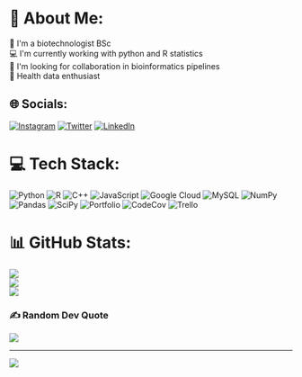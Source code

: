 # 💫 About Me:
🧬 I'm a biotechnologist BSc<br>💻 I'm currently working with python and R statistics<br>🔬 I'm looking for collaboration in bioinformatics pipelines<br>💉 Health data enthusiast<br> 


## 🌐 Socials:
[![Instagram](https://img.shields.io/badge/Instagram-%23E4405F.svg?logo=Instagram&logoColor=white)](https://instagram.com/idy_zf) [![Twitter](https://img.shields.io/badge/Twitter-%231DA1F2.svg?logo=Twitter&logoColor=white)](https://twitter.com/idy_zf) [![LinkedIn](https://img.shields.io/badge/LinkedIn-%230077B5.svg?logo=linkedin&logoColor=white)](https://linkedin.com/in/ideli-zanesco-fontes-baptista-3bb949159)

# 💻 Tech Stack:
![Python](https://img.shields.io/badge/python-3670A0?style=for-the-badge&logo=python&logoColor=ffdd54) ![R](https://img.shields.io/badge/r-%23276DC3.svg?style=for-the-badge&logo=r&logoColor=white) ![C++](https://img.shields.io/badge/c++-%2300599C.svg?style=for-the-badge&logo=c%2B%2B&logoColor=white) ![JavaScript](https://img.shields.io/badge/javascript-%23323330.svg?style=for-the-badge&logo=javascript&logoColor=%23F7DF1E) ![Google Cloud](https://img.shields.io/badge/Google%20Cloud-%234285F4.svg?style=for-the-badge&logo=google-cloud&logoColor=white) ![MySQL](https://img.shields.io/badge/mysql-%2300f.svg?style=for-the-badge&logo=mysql&logoColor=white) ![NumPy](https://img.shields.io/badge/numpy-%23013243.svg?style=for-the-badge&logo=numpy&logoColor=white) ![Pandas](https://img.shields.io/badge/pandas-%23150458.svg?style=for-the-badge&logo=pandas&logoColor=white) ![SciPy](https://img.shields.io/badge/SciPy-%230C55A5.svg?style=for-the-badge&logo=scipy&logoColor=%white) ![Portfolio](https://img.shields.io/badge/Portfolio-%23000000.svg?style=for-the-badge&logo=firefox&logoColor=#FF7139) ![CodeCov](https://img.shields.io/badge/codecov-%23ff0077.svg?style=for-the-badge&logo=codecov&logoColor=white) ![Trello](https://img.shields.io/badge/Trello-%23026AA7.svg?style=for-the-badge&logo=Trello&logoColor=white)
# 📊 GitHub Stats:
![](https://github-readme-stats.vercel.app/api?username=idyzf&theme=dark&hide_border=false&include_all_commits=false&count_private=false)<br/>
![](https://github-readme-streak-stats.herokuapp.com/?user=idyzf&theme=dark&hide_border=false)<br/>
![](https://github-readme-stats.vercel.app/api/top-langs/?username=idyzf&theme=dark&hide_border=false&include_all_commits=false&count_private=false&layout=compact)

### ✍️ Random Dev Quote
![](https://quotes-github-readme.vercel.app/api?type=horizontal&theme=radical)


---
[![](https://visitcount.itsvg.in/api?id=idyzf&icon=0&color=0)](https://visitcount.itsvg.in)

<!-- Proudly created with GPRM ( https://gprm.itsvg.in ) -->
